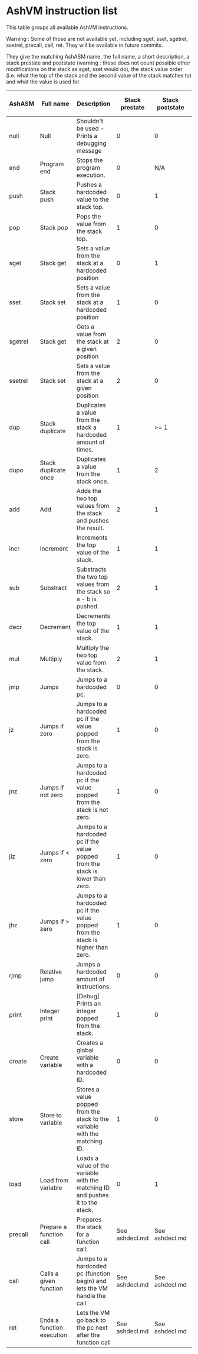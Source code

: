 # AshVM instruction list

This table groups all available AshVM instructions.

Warning : Some of those are not available yet, including sget, sset, sgetrel, ssetrel, precall, call, ret. They will be available in future commits.

They give the matching AshASM name, the full name, a short description, a stack prestate and poststate (warning : those does not count possible other modifications on the stack as sget, sset would do), the stack value order (i.e. what the top of the stack and the second value of the stack matches to) and what the value is used for.

| AshASM  | Full name                  | Description                                                                     | Stack prestate | Stack poststate | Value          | Pre stack value order |
|---      |---                         |---                                                                              |---             |---              |---             |---                    |
| null    | Null                       | Shouldn't be used - Prints a debugging message                                  | 0              | 0               | Unused         |                       |
| end     | Program end                | Stops the program execution.                                                    | 0              | N/A             | Unused         |                       |
| push    | Stack push                 | Pushes a hardcoded value to the stack top.                                      | 0              | 1               | Pushed value   |                       |
| pop     | Stack pop                  | Pops the value from the stack top.                                              | 1              | 0               | Unused         | Popped value          |
| sget    | Stack get                  | Sets a value from the stack at a hardcoded position                             | 0              | 1               | Stack position |                       |
| sset    | Stack set                  | Sets a value from the stack at a hardcoded position                             | 1              | 0               | Stack position | Value                 |
| sgetrel | Stack get                  | Gets a value from the stack at a given position                                 | 2              | 0               | Unused         | Pos                   |
| ssetrel | Stack set                  | Sets a value from the stack at a given position                                 | 2              | 0               | Unused         | Pos > Value           |
| dup     | Stack duplicate            | Duplicates a value from the stack a hardcoded amount of times.                  | 1              | >= 1            | ° of dup       | Value to duplicate    |
| dupo    | Stack duplicate once       | Duplicates a value from the stack once.                                         | 1              | 2               | Unused         | Value to dup once     |
| add     | Add                        | Adds the two top values from the stack and pushes the result.                   | 2              | 1               | Unused         | Value > Value         |
| incr    | Increment                  | Increments the top value of the stack.                                          | 1              | 1               | Unused         | Value to increment    |
| sub     | Substract                  | Substracts the two top values from the stack so a - b is pushed.                | 2              | 1               | Unused         | b > a                 |
| decr    | Decrement                  | Decrements the top value of the stack.                                          | 1              | 1               | Unused         | Value to decrement    |
| mul     | Multiply                   | Multiply the two top value from the stack.                                      | 2              | 1               | Unused         | Value to multiply     |
| jmp     | Jumps                      | Jumps to a hardcoded pc.                                                        | 0              | 0               | Final PC       |                       |
| jz      | Jumps if zero              | Jumps to a hardcoded pc if the value popped from the stack is zero.             | 1              | 0               | Final PC       | Tested =0             |
| jnz     | Jumps if not zero          | Jumps to a hardcoded pc if the value popped from the stack is not zero.         | 1              | 0               | Final PC       | Tested !=0            |
| jlz     | Jumps if < zero            | Jumps to a hardcoded pc if the value popped from the stack is lower than zero.  | 1              | 0               | Final PC       | Tested <0             |
| jhz     | Jumps if > zero            | Jumps to a hardcoded pc if the value popped from the stack is higher than zero. | 1              | 0               | Final PC       | Tested >0             |
| rjmp    | Relative jump              | Jumps a hardcoded amount of instructions.                                       | 0              | 0               | Jump count     |                       |
| print   | Integer print              | [Debug] Prints an integer popped from the stack.                                | 1              | 0               | Unused         | To print              |
| create  | Create variable            | Creates a global variable with a hardcoded ID.                                  | 0              | 0               | Variable ID    |                       |
| store   | Store to variable          | Stores a value popped from the stack to the variable with the matching ID.      | 1              | 0               | Variable ID    | To store              |
| load    | Load from variable         | Loads a value of the variable with the matching ID and pushes it to the stack.  | 0              | 1               | Variable ID    |                       |
| precall | Prepare a function call    | Prepares the stack for a function call.                                         | See ashdecl.md | See ashdecl.md  |                | See ashdecl.md        |
| call    | Calls a given function     | Jumps to a hardcoded pc (function begin) and lets the VM handle the call        | See ashdecl.md | See ashdecl.md  | Function PC    | See ashdecl.md        |
| ret     | Ends a function execution  | Lets the VM go back to the pc next after the function call                      | See ashdecl.md | See ashdecl.md  |                | See ashdecl.md        |
